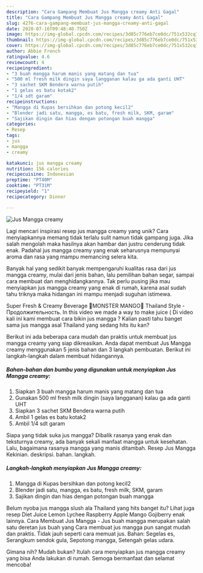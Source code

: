 ```yaml
---
description: "Cara Gampang Membuat Jus Mangga creamy Anti Gagal"
title: "Cara Gampang Membuat Jus Mangga creamy Anti Gagal"
slug: 4276-cara-gampang-membuat-jus-mangga-creamy-anti-gagal
date: 2020-07-16T09:48:40.750Z
image: https://img-global.cpcdn.com/recipes/3d85c776eb7ce0dc/751x532cq70/jus-mangga-creamy-foto-resep-utama.jpg
thumbnail: https://img-global.cpcdn.com/recipes/3d85c776eb7ce0dc/751x532cq70/jus-mangga-creamy-foto-resep-utama.jpg
cover: https://img-global.cpcdn.com/recipes/3d85c776eb7ce0dc/751x532cq70/jus-mangga-creamy-foto-resep-utama.jpg
author: Abbie French
ratingvalue: 4.6
reviewcount: 4
recipeingredient:
- "3 buah mangga harum manis yang matang dan tua"
- "500 ml fresh milk dingin saya langganan kalau ga ada ganti UHT"
- "3 sachet SKM Bendera warna putih"
- "1 gelas es batu kotak2"
- "1/4 sdt garam"
recipeinstructions:
- "Mangga di Kupas bersihkan dan potong kecil2"
- "Blender jadi satu, mangga, es batu, fresh milk, SKM, garam"
- "Sajikan dingin dan hias dengan potongan buah mangga"
categories:
- Resep
tags:
- jus
- mangga
- creamy

katakunci: jus mangga creamy 
nutrition: 156 calories
recipecuisine: Indonesian
preptime: "PT40M"
cooktime: "PT31M"
recipeyield: "1"
recipecategory: Dinner

---
```



![Jus Mangga creamy](https://img-global.cpcdn.com/recipes/3d85c776eb7ce0dc/751x532cq70/jus-mangga-creamy-foto-resep-utama.jpg)

Lagi mencari inspirasi resep jus mangga creamy yang unik? Cara menyiapkannya memang tidak terlalu sulit namun tidak gampang juga. Jika salah mengolah maka hasilnya akan hambar dan justru cenderung tidak enak. Padahal jus mangga creamy yang enak seharusnya mempunyai aroma dan rasa yang mampu memancing selera kita.

Banyak hal yang sedikit banyak mempengaruhi kualitas rasa dari jus mangga creamy, mulai dari jenis bahan, lalu pemilihan bahan segar, sampai cara membuat dan menghidangkannya. Tak perlu pusing jika mau menyiapkan jus mangga creamy yang enak di rumah, karena asal sudah tahu triknya maka hidangan ini mampu menjadi suguhan istimewa.

Super Fresh &amp; Creamy Beverage 🍦MONSTER MANGO🍦 Thailand Style - Продолжительность. In this video we made a way to make juice ( Di video kali ini kami membuat cara bikin jus mangga ? Kalian pasti tahu banget sama jus mangga asal Thailand yang sedang hits itu kan?


Berikut ini ada beberapa cara mudah dan praktis untuk membuat jus mangga creamy yang siap dikreasikan. Anda dapat membuat Jus Mangga creamy menggunakan 5 jenis bahan dan 3 langkah pembuatan. Berikut ini langkah-langkah dalam membuat hidangannya.

<!--inarticleads1-->

##### Bahan-bahan dan bumbu yang digunakan untuk menyiapkan Jus Mangga creamy:

1. Siapkan 3 buah mangga harum manis yang matang dan tua
1. Gunakan 500 ml fresh milk dingin (saya langganan) kalau ga ada ganti UHT
1. Siapkan 3 sachet SKM Bendera warna putih
1. Ambil 1 gelas es batu kotak2
1. Ambil 1/4 sdt garam


Siapa yang tidak suka jus mangga? Dibalik rasanya yang enak dan teksturnya creamy, ada banyak sekali manfaat mangga untuk kesehatan. Lalu, bagaimana rasanya mangga yang manis ditambah. Resep Jus Mangga Kekinian. deskripsi. bahan. langkah. 

<!--inarticleads2-->

##### Langkah-langkah menyiapkan Jus Mangga creamy:

1. Mangga di Kupas bersihkan dan potong kecil2
1. Blender jadi satu, mangga, es batu, fresh milk, SKM, garam
1. Sajikan dingin dan hias dengan potongan buah mangga


Belum nyoba jus mangga slush ala Thailand yang hits banget itu? Lihat juga resep Diet Juice Lemon Lychee Raspberry Apple Mango Gojiberry enak lainnya. Cara Membuat Jus Mangga - Jus buah mangga merupakan salah satu deretan jus buah yang Cara membuat jus mangga pun sangat mudah dan praktis. Tidak jauh seperti cara memuat jus. Bahan: Segelas es, Serangkum sendok gula, Sepotong mangga, Setengah gelas udara. 

Gimana nih? Mudah bukan? Itulah cara menyiapkan jus mangga creamy yang bisa Anda lakukan di rumah. Semoga bermanfaat dan selamat mencoba!
